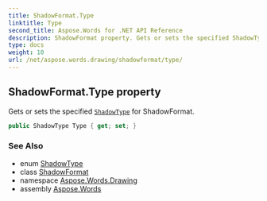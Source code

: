 ```yaml
---
title: ShadowFormat.Type
linktitle: Type
second_title: Aspose.Words for .NET API Reference
description: ShadowFormat property. Gets or sets the specified ShadowType for ShadowFormat in C#.
type: docs
weight: 10
url: /net/aspose.words.drawing/shadowformat/type/
---
```

## ShadowFormat.Type property

Gets or sets the specified [`ShadowType`](../../shadowtype/) for ShadowFormat.

```csharp
public ShadowType Type { get; set; }
```

### See Also

* enum [ShadowType](../../shadowtype/)
* class [ShadowFormat](../)
* namespace [Aspose.Words.Drawing](../../shadowformat/)
* assembly [Aspose.Words](../../../)

